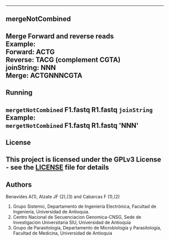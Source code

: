 ---------------------------------------------------------------
mergeNotCombined
---------------------------------------------------------------
Merge Forward and reverse  reads<br/>
Example:<br/>
Forward: ACTG<br/>
Reverse: TACG (complement CGTA)<br/>
joinString: NNN<br/>
Merge: ACTGNNNCGTA<br/>
---------------------------------------------------------------
Running 
---------------------------------------------------------------
`mergetNotCombined` F1.fastq R1.fastq `joinString`<br/>
Example:<br/>
`mergetNotCombined` F1.fastq R1.fastq 'NNN'<br/>
---------------------------------------------------------------
License
--------------------------------------------------------------
This project is licensed under the GPLv3 License - see the [LICENSE](LICENSE) file for details<br/>
---------------------------------------------------------------
Authors
---------------------------------------------------------------
Benavides A(1), Alzate JF (2),(3) and Cabarcas F (1),(2)<br/>
1.	Grupo Sistemic, Departamento de Ingeniería Electrónica, Facultad de Ingenieria, Universidad de Antioquia.<br/>
2.	Centro Nacional de Secuenciacion Genomica-CNSG, Sede de Investigación Universitaria SIU, Universidad de Antioquia<br/>
3.	Grupo de Parasitología, Departamento de Microbiología y Parasitología, Facultad de Medicina, Universidad de Antioquia<br/>
